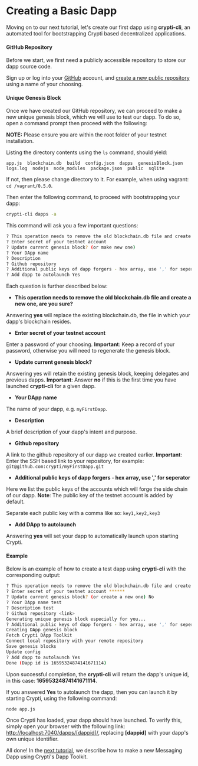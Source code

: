 # Creating a Basic Dapp

Moving on to our next tutorial, let's create our first dapp using **crypti-cli**, an automated tool for bootstrapping Crypti based decentralized applications.

#### GitHub Repository

Before we start, we first need a publicly accessible repository to store our dapp source code.

Sign up or log into your [GitHub](https://github.com/) account, and [create a new public repository](https://help.github.com/articles/create-a-repo/) using a name of your choosing.

#### Unique Genesis Block

Once we have created our GitHub repository, we can proceed to make a new unique genesis block, which we will use to test our dapp. To do so, open a command prompt then proceed with the following:

**NOTE:** Please ensure you are within the root folder of your testnet installation.

Listing the directory contents using the `ls` command, should yield:

```
app.js  blockchain.db  build  config.json  dapps  genesisBlock.json  logs.log  nodejs  node_modules  package.json  public  sqlite
```

If not, then please change directory to it. For example, when using vagrant: `cd /vagrant/0.5.0`.

Then enter the following command, to proceed with bootstrapping your dapp:

```sh
crypti-cli dapps -a
```

This command will ask you a few important questions:

```sh
? This operation needs to remove the old blockchain.db file and create a new one, are you sure?
? Enter secret of your testnet account
? Update current genesis block? (or make new one)
? Your DApp name
? Description
? Github repository
? Additional public keys of dapp forgers - hex array, use ',' for seperator
? Add dapp to autolaunch Yes
```

Each question is further described below:

* **This operation needs to remove the old blockchain.db file and create a new one, are you sure?**

Answering **yes** will replace the existing blockchain.db, the file in which your dapp's blockchain resides.

* **Enter secret of your testnet account**

Enter a password of your choosing. **Important**: Keep a record of your password, otherwise you will need to regenerate the genesis block.

* **Update current genesis block?**

Answering yes will retain the existing genesis block, keeping delegates and previous dapps. **Important**: Answer **no** if this is the first time you have launched **crypti-cli** for a given dapp.

* **Your DApp name**

The name of your dapp, e.g. `myFirstDapp`.

* **Description**

A brief description of your dapp's intent and purpose.

* **Github repository**

A link to the github repository of our dapp we created earlier. **Important**: Enter the SSH based link to your repository, for example: `git@github.com:crypti/myFirstDapp.git`

* **Additional public keys of dapp forgers - hex array, use ',' for seperator**

Here we list the public keys of the accounts which will forge the side chain of our dapp. **Note**: The public key of the testnet account is added by default.

Separate each public key with a comma like so: `key1,key2,key3`

* **Add DApp to autolaunch**

Answering **yes** will set your dapp to automatically launch upon starting Crypti.

#### Example

Below is an example of how to create a test dapp using **crypti-cli** with the corresponding output:

```sh
? This operation needs to remove the old blockchain.db file and create a new one, are you sure? Yes
? Enter secret of your testnet account ******
? Update current genesis block? (or create a new one) No
? Your DApp name test
? Description test
? Github repository <link>
Generating unique genesis block especially for you...
? Additional public keys of dapp forgers - hex array, use ',' for seperator 808c2a6e3bf0a8a6edd64356e98c8aab4daeacb4dc177a8a20a6442b40d1f0e0
Creating DApp genesis block
Fetch Crypti DApp Toolkit
Connect local repository with your remote repository
Save genesis blocks
Update config
? Add dapp to autolaunch Yes
Done (Dapp id is 16595324874141671114)
```

Upon successful completion, the **crypti-cli** will return the dapp's unique id, in this case: **16595324874141671114**.

If you answered **Yes** to autolaunch the dapp, then you can launch it by starting Crypti, using the following command:

```sh
node app.js
```

Once Crypti has loaded, your dapp should have launched. To verify this, simply open your browser with the following link: [http://localhost:7040/dapps/[dappid]/](http://localhost:7040/dapps/[dappid]/), replacing **[dappid]** with your dapp's own unique identifier.

All done! In the [next tutorial](MessagingDapp.md), we describe how to make a new Messaging Dapp using Crypti's Dapp Toolkit.
